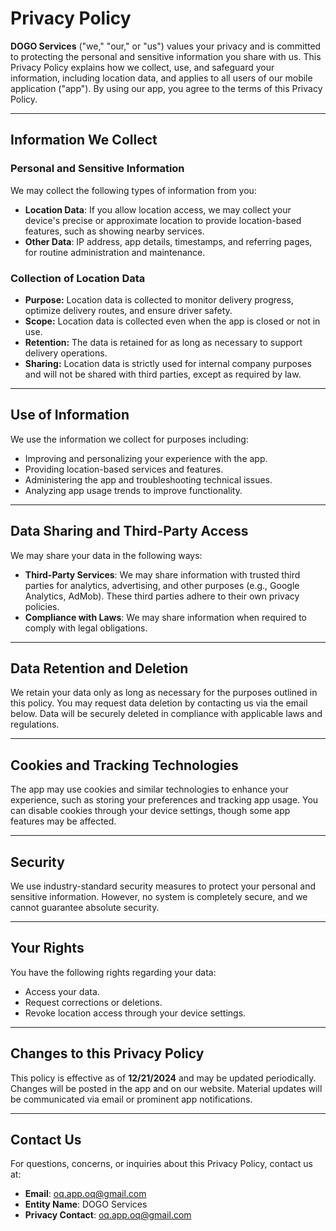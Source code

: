 # Privacy Policy

**DOGO Services** ("we," "our," or "us") values your privacy and is committed to protecting the personal and sensitive information you share with us. This Privacy Policy explains how we collect, use, and safeguard your information, including location data, and applies to all users of our mobile application ("app"). By using our app, you agree to the terms of this Privacy Policy.

---

## Information We Collect

### Personal and Sensitive Information
We may collect the following types of information from you:
- **Location Data**: If you allow location access, we may collect your device's precise or approximate location to provide location-based features, such as showing nearby services.  
- **Other Data**: IP address, app details, timestamps, and referring pages, for routine administration and maintenance.
### Collection of Location Data  
- **Purpose:** Location data is collected to monitor delivery progress, optimize delivery routes, and ensure driver safety.  
- **Scope:** Location data is collected even when the app is closed or not in use.  
- **Retention:** The data is retained for as long as necessary to support delivery operations.  
- **Sharing:** Location data is strictly used for internal company purposes and will not be shared with third parties, except as required by law.  


---

## Use of Information

We use the information we collect for purposes including:
- Improving and personalizing your experience with the app.
- Providing location-based services and features.
- Administering the app and troubleshooting technical issues.
- Analyzing app usage trends to improve functionality.

---

## Data Sharing and Third-Party Access

We may share your data in the following ways:
- **Third-Party Services**: We may share information with trusted third parties for analytics, advertising, and other purposes (e.g., Google Analytics, AdMob). These third parties adhere to their own privacy policies.
- **Compliance with Laws**: We may share information when required to comply with legal obligations.

---

## Data Retention and Deletion

We retain your data only as long as necessary for the purposes outlined in this policy. You may request data deletion by contacting us via the email below. Data will be securely deleted in compliance with applicable laws and regulations.

---

## Cookies and Tracking Technologies

The app may use cookies and similar technologies to enhance your experience, such as storing your preferences and tracking app usage. You can disable cookies through your device settings, though some app features may be affected.

---

## Security

We use industry-standard security measures to protect your personal and sensitive information. However, no system is completely secure, and we cannot guarantee absolute security.

---

## Your Rights

You have the following rights regarding your data:
- Access your data.
- Request corrections or deletions.
- Revoke location access through your device settings.

---

## Changes to this Privacy Policy

This policy is effective as of **12/21/2024** and may be updated periodically. Changes will be posted in the app and on our website. Material updates will be communicated via email or prominent app notifications.

---

## Contact Us

For questions, concerns, or inquiries about this Privacy Policy, contact us at:

- **Email**: oq.app.oq@gmail.com  
- **Entity Name**: DOGO Services  
- **Privacy Contact**: oq.app.oq@gmail.com

